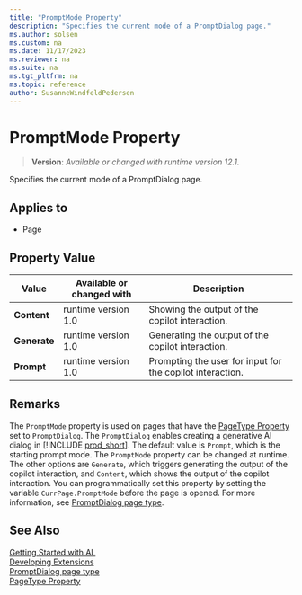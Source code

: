 ```yaml
---
title: "PromptMode Property"
description: "Specifies the current mode of a PromptDialog page."
ms.author: solsen
ms.custom: na
ms.date: 11/17/2023
ms.reviewer: na
ms.suite: na
ms.tgt_pltfrm: na
ms.topic: reference
author: SusanneWindfeldPedersen
---
```

[//]: # (START>DO_NOT_EDIT)
[//]: # (IMPORTANT:Do not edit any of the content between here and the END>DO_NOT_EDIT.)
[//]: # (Any modifications should be made in the .xml files in the ModernDev repo.)
# PromptMode Property
> **Version**: _Available or changed with runtime version 12.1._

Specifies the current mode of a PromptDialog page.

## Applies to
-   Page

## Property Value

|Value|Available or changed with|Description|
|-----------|-----------|---------------------------------------|
|**Content**|runtime version 1.0|Showing the output of the copilot interaction.|
|**Generate**|runtime version 1.0|Generating the output of the copilot interaction.|
|**Prompt**|runtime version 1.0|Prompting the user for input for the copilot interaction.|

[//]: # (IMPORTANT: END>DO_NOT_EDIT)

## Remarks

The `PromptMode` property is used on pages that have the [PageType Property](devenv-pagetype-property.md) set to `PromptDialog`. The `PromptDialog` enables creating a generative AI dialog in [!INCLUDE [prod_short](../includes/prod_short.md)]. The default value is `Prompt`, which is the starting prompt mode. The `PromptMode` property can be changed at runtime. The other options are `Generate`, which triggers generating the output of the copilot interaction, and `Content`, which shows the output of the copilot interaction. You can programmatically set this property by setting the variable `CurrPage.PromptMode` before the page is opened. For more information, see [PromptDialog page type](../devenv-page-type-promptdialog.md).

## See Also

[Getting Started with AL](../devenv-get-started.md)  
[Developing Extensions](../devenv-dev-overview.md)  
[PromptDialog page type](../devenv-page-type-promptdialog.md)  
[PageType Property](devenv-pagetype-property.md)